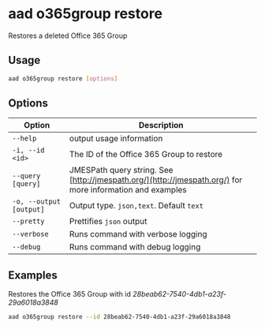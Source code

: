 # aad o365group restore

Restores a deleted Office 365 Group

## Usage

```sh
aad o365group restore [options]
```

## Options

Option|Description
------|-----------
`--help`|output usage information
`-i, --id <id>`|The ID of the Office 365 Group to restore
`--query [query]`|JMESPath query string. See [http://jmespath.org/](http://jmespath.org/) for more information and examples
`-o, --output [output]`|Output type. `json,text`. Default `text`
`--pretty`|Prettifies `json` output
`--verbose`|Runs command with verbose logging
`--debug`|Runs command with debug logging

## Examples

Restores the Office 365 Group with id _28beab62-7540-4db1-a23f-29a6018a3848_

```sh
aad o365group restore --id 28beab62-7540-4db1-a23f-29a6018a3848
```
